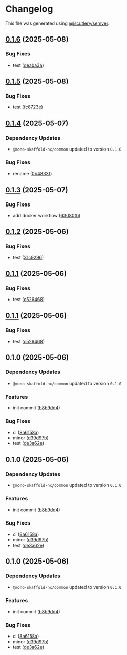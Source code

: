 # Changelog

This file was generated using [@jscutlery/semver](https://github.com/jscutlery/semver).

## [0.1.6](https://github.com/DOstapovets/mono-skaffold-nx/compare/server-0.1.5...server-0.1.6) (2025-05-08)


### Bug Fixes

* test ([deaba3a](https://github.com/DOstapovets/mono-skaffold-nx/commit/deaba3a540f85d9ea68021a50b8213ffbc296558))

## [0.1.5](https://github.com/DOstapovets/mono-skaffold-nx/compare/server-0.1.4...server-0.1.5) (2025-05-08)


### Bug Fixes

* test ([fc8723e](https://github.com/DOstapovets/mono-skaffold-nx/commit/fc8723e340fa6bff00ecbb2b3e4155e3403cfa56))

## [0.1.4](https://github.com/DOstapovets/mono-skaffold-nx/compare/server-0.1.3...server-0.1.4) (2025-05-07)

### Dependency Updates

* `@mono-skaffold-nx/common` updated to version `0.1.0`

### Bug Fixes

* rename ([0b4833f](https://github.com/DOstapovets/mono-skaffold-nx/commit/0b4833fdd8e44417aff3c339856b80b2489dedb1))

## [0.1.3](https://github.com/DOstapovets/mono-skaffold-nx/compare/server-0.1.2...server-0.1.3) (2025-05-07)


### Bug Fixes

* add docker workflow ([63080fb](https://github.com/DOstapovets/mono-skaffold-nx/commit/63080fb239c339fe1bd1507e28f0a5b5edbc174a))

## [0.1.2](https://github.com/DOstapovets/mono-skaffold-nx/compare/server-0.1.1...server-0.1.2) (2025-05-06)


### Bug Fixes

* test ([31c9296](https://github.com/DOstapovets/mono-skaffold-nx/commit/31c929647bf6623190e3e71532facfc2c05ce61f))

## [0.1.1](https://github.com/DOstapovets/mono-skaffold-nx/compare/server-0.1.0...server-0.1.1) (2025-05-06)


### Bug Fixes

* test ([c526468](https://github.com/DOstapovets/mono-skaffold-nx/commit/c5264685c3df2a57ec515af70d2f9cdbc81f72ef))

## [0.1.1](https://github.com/DOstapovets/mono-skaffold-nx/compare/server-0.1.0...server-0.1.1) (2025-05-06)


### Bug Fixes

* test ([c526468](https://github.com/DOstapovets/mono-skaffold-nx/commit/c5264685c3df2a57ec515af70d2f9cdbc81f72ef))

## 0.1.0 (2025-05-06)

### Dependency Updates

* `@mono-skaffold-nx/common` updated to version `0.1.0`

### Features

* init commit ([b8b9dd4](https://github.com/DOstapovets/mono-skaffold-nx/commit/b8b9dd429b10ca1c22560e8ac2b9172349c6a718))


### Bug Fixes

* ci ([8a6158a](https://github.com/DOstapovets/mono-skaffold-nx/commit/8a6158a2bfaf8ab48c5c0f89fe2eefde71fb4b97))
* minor ([d39d97b](https://github.com/DOstapovets/mono-skaffold-nx/commit/d39d97b948b1c9a53eb910a3ed61c7d36ba59a81))
* test ([de3a62e](https://github.com/DOstapovets/mono-skaffold-nx/commit/de3a62e3489215523ce40b26c9c0aae813de963b))

## 0.1.0 (2025-05-06)

### Dependency Updates

* `@mono-skaffold-nx/common` updated to version `0.1.0`

### Features

* init commit ([b8b9dd4](https://github.com/DOstapovets/mono-skaffold-nx/commit/b8b9dd429b10ca1c22560e8ac2b9172349c6a718))


### Bug Fixes

* ci ([8a6158a](https://github.com/DOstapovets/mono-skaffold-nx/commit/8a6158a2bfaf8ab48c5c0f89fe2eefde71fb4b97))
* minor ([d39d97b](https://github.com/DOstapovets/mono-skaffold-nx/commit/d39d97b948b1c9a53eb910a3ed61c7d36ba59a81))
* test ([de3a62e](https://github.com/DOstapovets/mono-skaffold-nx/commit/de3a62e3489215523ce40b26c9c0aae813de963b))

## 0.1.0 (2025-05-06)

### Dependency Updates

* `@mono-skaffold-nx/common` updated to version `0.1.0`

### Features

* init commit ([b8b9dd4](https://github.com/DOstapovets/mono-skaffold-nx/commit/b8b9dd429b10ca1c22560e8ac2b9172349c6a718))


### Bug Fixes

* ci ([8a6158a](https://github.com/DOstapovets/mono-skaffold-nx/commit/8a6158a2bfaf8ab48c5c0f89fe2eefde71fb4b97))
* minor ([d39d97b](https://github.com/DOstapovets/mono-skaffold-nx/commit/d39d97b948b1c9a53eb910a3ed61c7d36ba59a81))
* test ([de3a62e](https://github.com/DOstapovets/mono-skaffold-nx/commit/de3a62e3489215523ce40b26c9c0aae813de963b))
